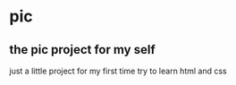 # pic

## the pic project for my self

just a little project for my first time try to learn html and css